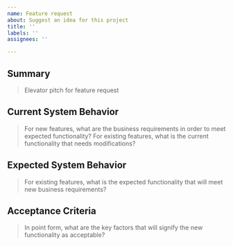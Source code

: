 ```yaml
---
name: Feature request
about: Suggest an idea for this project
title: ''
labels: ''
assignees: ''

---
```


## Summary
> Elevator pitch for feature request

## Current System Behavior
> For new features, what are the business requirements in order to meet expected functionality?
> For existing features, what is the current functionality that needs modifications?

## Expected System Behavior
> For existing features, what is the expected functionality that will meet new business requirements?

## Acceptance Criteria
> In point form, what are the key factors that will signify the new functionality as acceptable?
